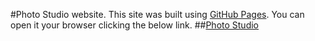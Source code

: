 #Photo Studio website.
This site was built using [GitHub Pages](https://pages.github.com/).
You can open it your browser clicking the below link.
##[Photo Studio](https://hnmn3.github.io/Photo_Studio/)